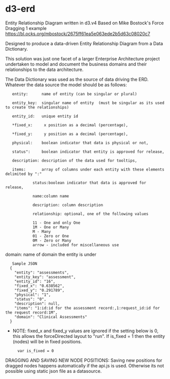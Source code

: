 # d3-erd
 Entity Relationship Diagram written in d3.v4
 Based on Mike Bostock's Force Dragging 1 example https://bl.ocks.org/mbostock/2675ff61ea5e063ede2b5d63c08020c7

Designed to produce a data-driven Entity Relationship Diagram from a Data Dictionary.

This solution was just one facet of a larger Enterprise Architecture project undertaken to model and document the business domains and their relationships to the data architecture.

The Data Dictionary was used as the source of data driving the ERD. Whatever the data source the model should be as follows:

	   entity:      name of entity (can be singular or plural)

	   entity_key:  singular name of entity  (must be singular as its used to create the relationships)

	   entity_id:   unique entity id

	   *fixed_x:     x position as a decimal (percentage),

	   *fixed_y:     y position as a decimal (percentage),

	   physical:    boolean indicator that data is physical or not,

	   status":     boolean indicator that entity is approved for release,

	   description: description of the data used for tooltips,

	   items:       array of columns under each entity with these elements delimited by ":"
   
                status:boolean indicator that data is approved for release,
                
                name:column name
                
                description: column description
                
                relationship: optional, one of the following values
		
				11 - One and only One
				1M - One or Many
				M - Many
				01 - Zero or One
				0M - Zero or Many
				arrow - included for miscellaneous use
                              
   domain:      name of domain the entity is under
   
	   Sample JSON
	  {
	    "entity": "assessments",
	    "entity_key": "assessment",
	    "entity_id": "16",
	    "fixed_x": "0.638562",
	    "fixed_y": "0.291789",
	    "physical": "1",
	    "status": "0",
	    "description": null,
	    "items": "1:id:id for the assessment record:,1:request_id:id for the request record:1M",
	    "domain": "Clinical Assessments"
	  }

* NOTE: fixed_x and fixed_y values are ignored if the setting below is 0, this allows the forceDirected layout to "run".
If is_fixed = 1 then the entity (nodes) will be in fixed positions. 

		var is_fixed = 0 

DRAGGING AND SAVING NEW NODE POSITIONS:
Saving new positions for dragged nodes happens automatically if the api.js is used. Otherwise its not possible using static json file as a datasource.


